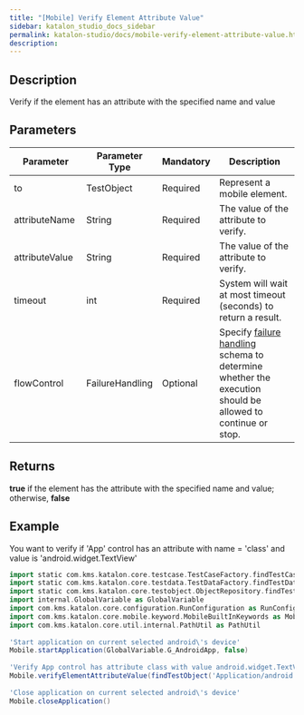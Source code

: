 ```yaml
---
title: "[Mobile] Verify Element Attribute Value" 
sidebar: katalon_studio_docs_sidebar
permalink: katalon-studio/docs/mobile-verify-element-attribute-value.html 
description: 
---
```

Description
-----------

Verify if the element has an attribute with the specified name and value  

Parameters
----------

<table><thead><tr><th>Parameter</th><th>Parameter Type</th><th>Mandatory</th><th>Description</th></tr></thead><tbody><tr><td>to</td><td>TestObject&nbsp;</td><td>Required</td><td>Represent a mobile element.</td></tr><tr><td>attributeName&nbsp;</td><td>String&nbsp;</td><td>Required</td><td>The value of the attribute to verify.</td></tr><tr><td>attributeValue&nbsp;</td><td>String&nbsp;</td><td>Required</td><td>The value of the attribute to verify.</td></tr><tr><td>timeout&nbsp;</td><td>int</td><td>Required</td><td>System will wait at most timeout (seconds) to return a result.</td></tr><tr><td>flowControl</td><td>FailureHandling</td><td>Optional</td><td><span>Spec</span><span>ify </span><a href="https://docs.katalon.com/x/qAAM" rel="nofollow">failure handling</a><span> schema to determine whether the execution should be allowed to continue or stop.</span></td></tr></tbody></table>

Returns
-------

**true** if the element has the attribute with the specified name and value; otherwise, **false**

Example
-------

You want to verify if 'App' control has an attribute with name = 'class' and value is 'android.widget.TextView'

```groovy
import static com.kms.katalon.core.testcase.TestCaseFactory.findTestCase
import static com.kms.katalon.core.testdata.TestDataFactory.findTestData
import static com.kms.katalon.core.testobject.ObjectRepository.findTestObject
import internal.GlobalVariable as GlobalVariable
import com.kms.katalon.core.configuration.RunConfiguration as RunConfiguration
import com.kms.katalon.core.mobile.keyword.MobileBuiltInKeywords as Mobile
import com.kms.katalon.core.util.internal.PathUtil as PathUtil
 
'Start application on current selected android\'s device'
Mobile.startApplication(GlobalVariable.G_AndroidApp, false)
 
'Verify App control has attribute class with value android.widget.TextView'
Mobile.verifyElementAttributeValue(findTestObject('Application/android.widget.TextView - App'),'class','android.widget.TextView', 10)
 
'Close application on current selected android\'s device'
Mobile.closeApplication()
```